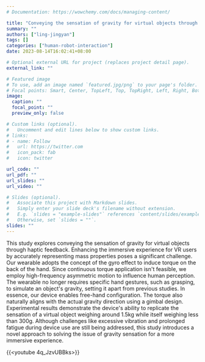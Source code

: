 ```yaml
---
# Documentation: https://wowchemy.com/docs/managing-content/

title: "Conveying the sensation of gravity for virtual objects through haptic feedback"
summary: ""
authors: ["ling-jingyan"]
tags: []
categories: ["human-robot-interaction"]
date: 2023-08-14T16:02:41+08:00

# Optional external URL for project (replaces project detail page).
external_link: ""

# Featured image
# To use, add an image named `featured.jpg/png` to your page's folder.
# Focal points: Smart, Center, TopLeft, Top, TopRight, Left, Right, BottomLeft, Bottom, BottomRight.
image:
  caption: ""
  focal_point: ""
  preview_only: false

# Custom links (optional).
#   Uncomment and edit lines below to show custom links.
# links:
# - name: Follow
#   url: https://twitter.com
#   icon_pack: fab
#   icon: twitter

url_code: ""
url_pdf: ""
url_slides: ""
url_video: ""

# Slides (optional).
#   Associate this project with Markdown slides.
#   Simply enter your slide deck's filename without extension.
#   E.g. `slides = "example-slides"` references `content/slides/example-slides.md`.
#   Otherwise, set `slides = ""`.
slides: ""
---
```


This study explores conveying the sensation of gravity for virtual objects through haptic feedback. Enhancing the immersive experience for VR users by accurately representing mass properties poses a significant challenge. Our wearable adopts the concept of the gyro effect to induce torque on the back of the hand. Since continuous torque application isn't feasible, we employ high-frequency asymmetric motion to influence human perception. The wearable no longer requires specific hand gestures, such as grasping, to simulate an object's gravity, setting it apart from previous studies. In essence, our device enables free-hand configuration. The torque also naturally aligns with the actual gravity direction using a gimbal design. Experimental results demonstrate the device's ability to replicate the sensation of a virtual object weighing around 1.5kg while itself weighing less than 300g. Although challenges like excessive vibration and prolonged fatigue during device use are still being addressed, this study introduces a novel approach to solving the issue of gravity sensation for a more immersive experience.

{{<youtube 4q_JzvUBBks>}}


